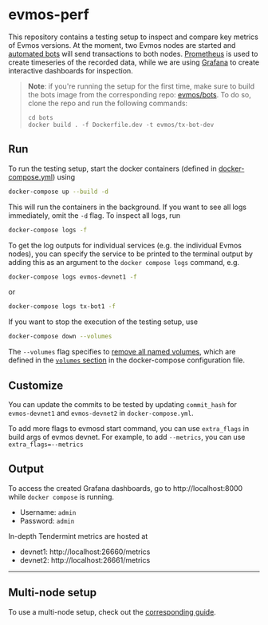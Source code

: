 # evmos-perf

This repository contains a testing setup to inspect and compare key metrics of Evmos versions. At the moment, two Evmos nodes are started and [automated bots](https://github.com/evmos/bots) will send transactions to both nodes.
[Prometheus](https://prometheus.io/docs/introduction/overview/) is used to create timeseries of the recorded data, while we are using [Grafana](https://grafana.com/docs/) to create interactive dashboards for inspection.

>**Note**: if you're running the setup for the first time, make sure to build the bots image from the corresponding repo: [evmos/bots](https://github.com/evmos/bots).
>To do so, clone the repo and run the following commands:
>```shell
>cd bots
>docker build . -f Dockerfile.dev -t evmos/tx-bot-dev
>```

## Run

To run the testing setup, start the docker containers (defined in [docker-compose.yml](https://github.com/evmos/testing/blob/main/docker-compose.yml)) using

```bash
docker-compose up --build -d
```

This will run the containers in the background. If you want to see all logs immediately, omit the `-d` flag. To inspect all logs, run

```bash
docker-compose logs -f
```

To get the log outputs for individual services (e.g. the individual Evmos nodes), you can specify the service to be printed to the terminal output by adding this as an argument to the `docker compose logs` command, e.g.

```bash
docker-compose logs evmos-devnet1 -f
```

or

```bash
docker-compose logs tx-bot1 -f
```

If you want to stop the execution of the testing setup, use

```bash
docker-compose down --volumes
```

The `--volumes` flag specifies to [remove all named volumes](https://docs.docker.com/engine/reference/commandline/compose_down), which are defined in the [`volumes` section](https://github.com/evmos/testing/blob/main/docker-compose.yml#L3) in the docker-compose configuration file.

## Customize

You can update the commits to be tested by updating `commit_hash` for `evmos-devnet1` and `evmos-devnet2` in `docker-compose.yml`.

To add more flags to evmosd start command, you can use `extra_flags` in build args of evmos devnet. For example, to add `--metrics`, you can use `extra_flags=--metrics`

## Output

To access the created Grafana dashboards, go to http://localhost:8000 while `docker compose` is running.

- Username: `admin`
- Password: `admin`

In-depth Tendermint metrics are hosted at

- devnet1: http://localhost:26660/metrics
- devnet2: http://localhost:26661/metrics

---

## Multi-node setup

To use a multi-node setup, check out the [corresponding guide](multi-node-setup.md).
